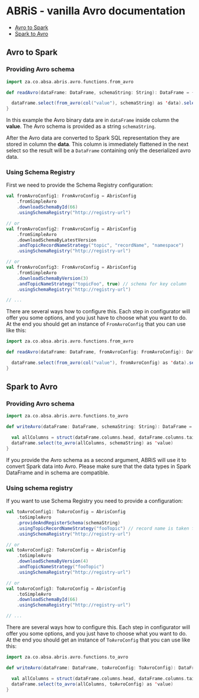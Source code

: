 # ABRiS - vanilla Avro documentation

- [Avro to Spark](#Avro-to-Spark)
- [Spark to Avro](#spark-to-avro)
## Avro to Spark

### Providing Avro schema    
```scala
import za.co.absa.abris.avro.functions.from_avro

def readAvro(dataFrame: DataFrame, schemaString: String): DataFrame = {

  dataFrame.select(from_avro(col("value"), schemaString) as 'data).select("data.*")
}
```
In this example the Avro binary data are in ```dataFrame``` inside column the **value**. 
The Avro schema is provided as a string ```schemaString```.

After the Avro data are converted to Spark SQL representation they are stored in column the **data**. 
This column is immediately flattened in the next select so the result will be a ```DataFrame``` containing only the deserialized avro data.  

### Using Schema Registry
First we need to provide the Schema Registry configuration:
```scala
val fromAvroConfig1: FromAvroConfig = AbrisConfig
    .fromSimpleAvro
    .downloadSchemaById(66)
    .usingSchemaRegistry("http://registry-url")

// or
val fromAvroConfig2: FromAvroConfig = AbrisConfig
    .fromSimpleAvro
    .downloadSchemaByLatestVersion
    .andTopicRecordNameStrategy("topic", "recordName", "namespace")
    .usingSchemaRegistry("http://registry-url")

// or
val fromAvroConfig3: FromAvroConfig = AbrisConfig
    .fromSimpleAvro
    .downloadSchemaByVersion(3)
    .andTopicNameStrategy("topicFoo", true) // schema for key column
    .usingSchemaRegistry("http://registry-url")

// ...
```
There are several ways how to configure this. 
Each step in configurator will offer you some options, and you just have to choose what you want to do.
At the end you should get an instance of `FromAvroConfig` that you can use like this:


```scala
import za.co.absa.abris.avro.functions.from_avro

def readAvro(dataFrame: DataFrame, fromAvroConfig: FromAvroConfig): DataFrame = {

  dataFrame.select(from_avro(col("value"), fromAvroConfig) as 'data).select("data.*")
}
```

## Spark to Avro

### Providing Avro schema 
```scala
import za.co.absa.abris.avro.functions.to_avro

def writeAvro(dataFrame: DataFrame, schemaString: String): DataFrame = {

  val allColumns = struct(dataFrame.columns.head, dataFrame.columns.tail: _*)
  dataFrame.select(to_avro(allColumns, schemaString) as 'value)
}
```
If you provide the Avro schema as a second argument, ABRiS will use it to convert Spark data into Avro. 
Please make sure that the data types in Spark DataFrame and in schema are compatible.

### Using schema registry
If you want to use Schema Registry you need to provide a configuration:

```scala
val toAvroConfig1: ToAvroConfig = AbrisConfig
    .toSimpleAvro
    .provideAndRegisterSchema(schemaString)
    .usingTopicRecordNameStrategy("fooTopic") // record name is taken from the schema
    .usingSchemaRegistry("http://registry-url")

// or
val toAvroConfig2: ToAvroConfig = AbrisConfig
    .toSimpleAvro
    .downloadSchemaByVersion(4)
    .andTopicNameStrategy("fooTopic")
    .usingSchemaRegistry("http://registry-url")

// or
val toAvroConfig3: ToAvroConfig = AbrisConfig
    .toSimpleAvro
    .downloadSchemaById(66)
    .usingSchemaRegistry("http://registry-url")

// ...
```
There are several ways how to configure this. 
Each step in configurator will offer you some options, and you just have to choose what you want to do.
At the end you should get an instance of `ToAvroConfig` that you can use like this:
```scala
import za.co.absa.abris.avro.functions.to_avro

def writeAvro(dataFrame: DataFrame, toAvroConfig: ToAvroConfig): DataFrame = {

  val allColumns = struct(dataFrame.columns.head, dataFrame.columns.tail: _*)  
  dataFrame.select(to_avro(allColumns, toAvroConfig) as 'value)
}
```
